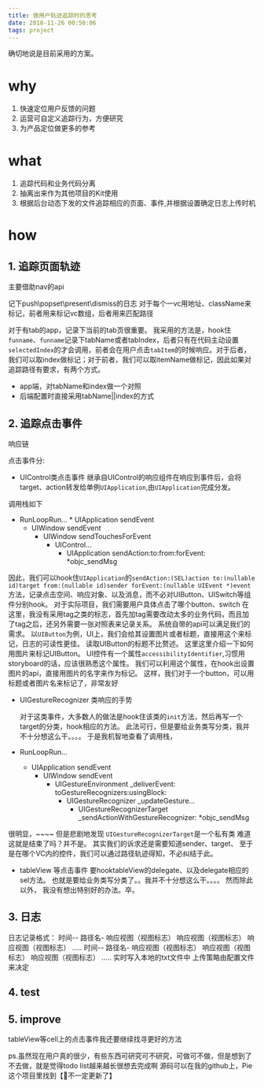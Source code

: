```yaml
---
title: 做用户轨迹追踪时的思考
date: 2018-11-26 00:50:06
tags: project
---
```

确切地说是目前采用的方案。
# why 
1. 快速定位用户反馈的问题
2. 运营可自定义追踪行为，方便研究
3. 为产品定位做更多的参考

# what 
1. 追踪代码和业务代码分离
2. 抽离出来作为其他项目的Kit使用
3. 根据后台动态下发的文件追踪相应的页面、事件,并根据设置确定日志上传时机

# how
## 1. 追踪页面轨迹
   主要借助nav的api 

   记下push\popset\present\dismiss的日志 
   对于每个一vc用地址、className来标记，前者用来标记vc数组，后者用来匹配路径

对于有tab的app，记录下当前的tab页很重要。
我采用的方法是，hook住`funname`、`funname`记录下tabName或者tabIndex，后者只有在代码主动设置`selectedIndex`的才会调用，前者会在用户点击`tabItem`的时候响应。对于后者，我们可以取index做标记；对于前者，我们可以取itemName做标记，因此如果对追踪路径有要求，有两个方式。

  * app端，对tabName和index做一个对照
  * 后端配置时直接采用tabName||index的方式

  
## 2. 追踪点击事件
   响应链

   点击事件分: 
   * UIControl类点击事件 
   继承自UIControl的响应组件在响应到事件后，会将target、action转发给单例`UIApplication`,由`UIApplication`完成分发。
   
   
   调用栈如下
   * RunLoopRun...
    * UIApplication sendEvent
      * UIWindow sendEvent
        * UIWindow sendTouchesForEvent
          * UIControl...
            * UIApplication sendAction:to:from:forEvent:
              *objc_sendMsg
   
   
   因此，我们可以hook住`UIApplication`的`sendAction:(SEL)action to:(nullable id)target from:(nullable id)sender forEvent:(nullable UIEvent *)event`方法，记录点击空间、响应对象、以及消息，而不必对UIButton、UISwitch等组件分别hook。
   对于实际项目，我们需要用户具体点击了哪个button、switch
   在这里，我没有采用tag之类的标志，首先加tag需要改动太多的业务代码，而且加了tag之后，还另外需要一张对照表来记录关系。
   系统自带的api可以满足我们的需求。
   以`UIButton`为例，UI上，我们会给其设置图片或者标题，直接用这个来标记，日志的可读性更佳。
   读取UIButton的标题不比赘述。
   这里这里介绍一下如何用图片来标记UIButton。
   UI控件有一个属性`accessibilityIdentifier`,习惯用storyboard的话，应该很熟悉这个属性。
   我们可以利用这个属性，在hook出设置图片的api，直接用图片的名字来作为标记。
   这样，我们对于一个button，可以用标题或者图片名来标记了，非常友好
  
   * UIGestureRecognizer 类响应的手势 
    
     对于这类事件，大多数人的做法是hook住该类的`init`方法，然后再写一个target的分类，hook相应的方法。
     此法可行，但是要给业务类写分类，我并不十分想这么干。。。。
     于是我机智地查看了调用栈，
  * RunLoopRun...
    * UIApplication sendEvent
      * UIWindow sendEvent
        * UIGestureEnvironment _deliverEvent: toGestureRecognizers:usingBlock: 
          * UIGestureRecognizer _updateGesture...
            * UIGestureRecognizerTarget  _sendActionWithGestureRecognizer:
              *objc_sendMsg
              
 
  很明显，~~~~
  但是悲剧地发现 `UIGestureRecognizerTarget`是一个私有类
  难道这就是结束了吗？并不是。
  其实我们的诉求还是需要知道sender、target、 至于是在哪个VC内的控件，我们可以通过路径轨迹得知，不必纠结于此。
 
     


  * tableView 等点击事件
  要hooktableView的delegate、以及delegate相应的sel方法。
  也就是要给业务类写分类了。。我并不十分想这么干。。。。
  然而除此以外，
  我没有想出特别好的办法。卒。


## 3. 日志
日志记录格式：
时间-- 路径名-
        响应视图（视图标志）
        响应视图（视图标志）
        响应视图（视图标志）
       .....
时间-- 路径名-
        响应视图（视图标志）
        响应视图（视图标志）
        响应视图（视图标志）
       .....
实时写入本地的txt文件中
上传策略由配置文件来决定
## 4. test 



## 5. improve 
  tableView等cell上的点击事件我还要继续找寻更好的方法


ps.虽然现在用户真的很少，有些东西可研究可不研究，可做可不做，但是想到了不去做，就是觉得todo list越来越长很想去完成啊
源码可以在我的github上，Pie这个项目里找到【不一定更新了】